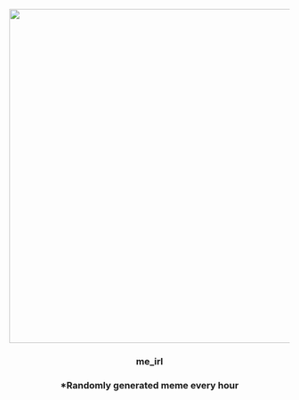 <p align="center">
        <img src="https://i.redd.it/3kblcd5dapt81.png" width="600" height="600">
        </p>
        <h3 align="center">me_irl</h3>
        <h3 align="center">*Randomly generated meme every hour</h3>
    